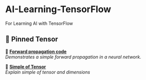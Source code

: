 # AI-Learning-TensorFlow
For Learning AI with TensorFlow

## 📌 Pinned Tensor

🔹 **[Forward propagation code](https://github.com/teerayuthton/AI-Learning-TensorFlow/tree/main/forward_propagation/)**  
_Demonstrates a simple forward propagation in a neural network._

🔹 **[Simple of Tensor](https://github.com/teerayuthton/AI-Learning-TensorFlow/tree/main/simple_tensorflow/)**  
_Explain simple of tensor and dimensions_
